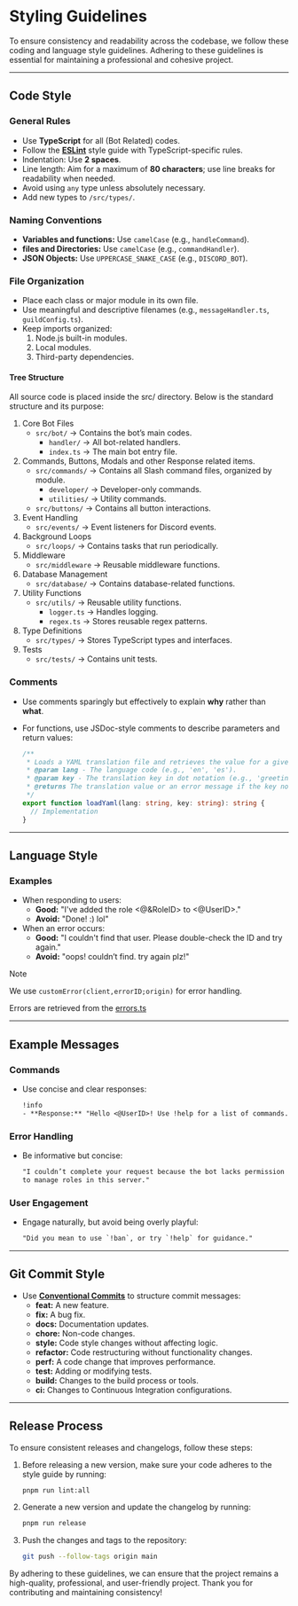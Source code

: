 # Styling Guidelines

To ensure consistency and readability across the codebase,
we follow these coding and language style guidelines.
Adhering to these guidelines is essential for maintaining a professional
and cohesive project.

---

## Code Style

### General Rules

- Use **TypeScript** for all (Bot Related) codes.
- Follow the **[ESLint](https://eslint.org/)** style guide with
  TypeScript-specific rules.
- Indentation: Use **2 spaces**.
- Line length: Aim for a maximum of **80 characters**;
  use line breaks for readability when needed.
- Avoid using `any` type unless absolutely necessary.
- Add new types to `/src/types/`.

### Naming Conventions

- **Variables and functions:** Use `camelCase` (e.g., `handleCommand`).
- **files and Directories:** Use `camelCase` (e.g., `commandHandler`).
- **JSON Objects:** Use `UPPERCASE_SNAKE_CASE` (e.g., `DISCORD_BOT`).

### File Organization

- Place each class or major module in its own file.
- Use meaningful and descriptive filenames (e.g., `messageHandler.ts`, `guildConfig.ts`).
- Keep imports organized:
  1. Node.js built-in modules.
  2. Local modules.
  3. Third-party dependencies.

#### Tree Structure

All source code is placed inside the src/ directory.
Below is the standard structure and its purpose:

1. Core Bot Files
   - `src/bot/` → Contains the bot’s main codes.
     - `handler/` → All bot-related handlers.
     - `index.ts` → The main bot entry file.
2. Commands, Buttons, Modals and other Response related items.
   - `src/commands/` → Contains all Slash command files, organized by module.
     - `developer/` → Developer-only commands.
     - `utilities/` → Utility commands.
   - `src/buttons/` → Contains all button interactions.
3. Event Handling
   - `src/events/` → Event listeners for Discord events.
4. Background Loops
   - `src/loops/` → Contains tasks that run periodically.
5. Middleware
   - `src/middleware` → Reusable middleware functions.
6. Database Management
   - `src/database/` → Contains database-related functions.
7. Utility Functions
   - `src/utils/` → Reusable utility functions.
     - `logger.ts` → Handles logging.
     - `regex.ts` → Stores reusable regex patterns.
8. Type Definitions
   - `src/types/` → Stores TypeScript types and interfaces.
9. Tests
   - `src/tests/` → Contains unit tests.

### Comments

- Use comments sparingly but effectively to explain **why** rather than **what**.
- For functions, use JSDoc-style comments to describe parameters and return values:

  ```ts
  /**
   * Loads a YAML translation file and retrieves the value for a given key.
   * @param lang - The language code (e.g., 'en', 'es').
   * @param key - The translation key in dot notation (e.g., 'greetings.hello').
   * @returns The translation value or an error message if the key not found.
   */
  export function loadYaml(lang: string, key: string): string {
    // Implementation
  }
  ```

---

## Language Style

### Examples

- When responding to users:
  - **Good:** "I've added the role <@&RoleID> to <@UserID>."
  - **Avoid:** "Done! :) lol"
- When an error occurs:
  - **Good:** "I couldn't find that user. Please double-check the ID and try again."
  - **Avoid:** "oops! couldn’t find. try again plz!"

> [!NOTE]
> We use `customError(client,errorID;origin)` for error handling.
>
> Errors are retrieved from the [errors.ts](src/static/errors.ts)

---

## Example Messages

### Commands

- Use concise and clear responses:

  ```txt
  !info
  - **Response:** "Hello <@UserID>! Use !help for a list of commands."
  ```

### Error Handling

- Be informative but concise:

  ```txt
  "I couldn’t complete your request because the bot lacks permission
  to manage roles in this server."
  ```

### User Engagement

- Engage naturally, but avoid being overly playful:

  ```txt
  "Did you mean to use `!ban`, or try `!help` for guidance."
  ```

---

## Git Commit Style

- Use **[Conventional Commits](https://www.conventionalcommits.org/)**
  to structure commit messages:
  - **feat:** A new feature.
  - **fix:** A bug fix.
  - **docs:** Documentation updates.
  - **chore:** Non-code changes.
  - **style:** Code style changes without affecting logic.
  - **refactor:** Code restructuring without functionality changes.
  - **perf:** A code change that improves performance.
  - **test:** Adding or modifying tests.
  - **build:** Changes to the build process or tools.
  - **ci:** Changes to Continuous Integration configurations.

---

## Release Process

To ensure consistent releases and changelogs, follow these steps:

1. Before releasing a new version, make sure your code adheres to the
   style guide by running:

   ```bash
   pnpm run lint:all
   ```

2. Generate a new version and update the changelog by running:

   ```bash
   pnpm run release
   ```

3. Push the changes and tags to the repository:

   ```bash
   git push --follow-tags origin main
   ```

By adhering to these guidelines, we can ensure that the project remains a
high-quality, professional, and user-friendly project.
Thank you for contributing and maintaining consistency!

